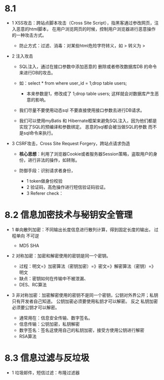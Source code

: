 # 8.1
- 1 XSS攻击：跨站点脚本攻击（Cross Site Script），指黑客通过参改网页，注入恶意的html脚本，
在用户浏览网页的时候，控制用户浏览器进行恶意操作的一种攻击方式。
    - 防止方式：过滤、消毒：对某些html危险字符转义，如 > 转义为 &gt;
    
    
- 2 注入攻击
    - SQL注入，通过在接口参数中添加恶意的 删除或者修改数据库DB 的命令来进行DB的攻击。
    - 如：select * from where user_id = 1;drop table users;
        - 本来参数是1，修改成了 1;drop table users;  这样就会对数据库产生恶意的影响。
        
    - 我们尽量不要使用动态sql 不要直接使用接口参数去进行DB请求。  
    - 我们可以使用myBatis 和 Hibernate框架来避免SQL注入，因为他们都是实现了SQL的预编译和参数绑定。 
    恶意的sql都会被当做SQL的参数 而不是sql命令来执行。
    
    
- 3 CSRF攻击，Cross Site Request Forgery，跨站点请求伪造
    - **核心思想**：利用了浏览器Cookie或者服务器Session策略，盗取用户的身份，进行非法的操作，如转账。
    
    - 防御手段：识别请求者身份，
        - 1 token做身份校验
        - 2 验证码，高危操作进行短信验证码验证。
        - 3 Referer check：
        
        
# 8.2 信息加密技术与秘钥安全管理
- 1 单向散列加密：不同输出长度信息进行散列计算，得到固定长度的输出，  过程单向 不可逆
    - MD5 SHA
    
- 2 对称加密：加密和解密使用的密钥是同一个密钥。
    - 过程：明文=》加密算法（密钥加密）=》密文=》解密算法（密钥）=》明文
    - 缺点：密钥如何在传输中不被泄漏、
    - DES、RC算法
- 3 非对称加密：加密解密使用的密钥不是同一个密钥，公钥对外界公开；私钥只有开发者自己知道。
公钥加密必须要使用私钥才可以解密。 反之 私钥加密必须要公钥才可以解密。
    - 通常用在：信息安全传输、数字签名。
    - 信息传输：公钥加密，私钥解密
    - 数字签名：签名这使用自己的私钥加密，接受方使用公钥进行解密
    - RSA算法
    
    
# 8.3 信息过滤与反垃圾

- 1 垃圾邮件，短信过滤：布隆过滤器


        
